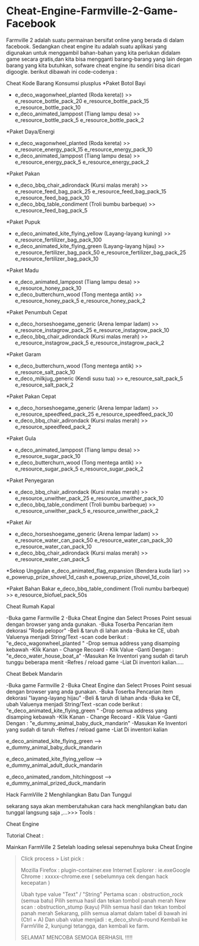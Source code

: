 # Cheat-Engine-Farmville-2-Game-Facebook

Farmville 2 adalah suatu permainan bersifat online yang berada di dalam facebook. Sedangkan cheat engine itu adalah suatu aplikasi yang digunakan untuk menggambil bahan-bahan yang kita perlukan didalam game secara gratis,dan kita bisa mengganti barang-barang yang lain degan barang yang kita butuhkan, sofware cheat engine itu sendiri bisa dicari digoogle. berikut dibawah ini code-codenya :


 Cheat Kode Barang Konsumsi plusplus
*Paket Botol Bayi
- e_deco_wagonwheel_planted (Roda kereta)) >>
e_resource_bottle_pack_20
e_resource_bottle_pack_15
e_resource_bottle_pack_10
- e_deco_animated_lamppost (Tiang lampu desa) >>
e_resource_bottle_pack_5
e_resource_bottle_pack_2

*Paket Daya/Energi
- e_deco_wagonwheel_planted (Roda kereta) >>
e_resource_energy_pack_15
e_resource_energy_pack_10
- e_deco_animated_lamppost (Tiang lampu desa) >>
e_resource_energy_pack_5
e_resource_energy_pack_2

*Paket Pakan
- e_deco_bbq_chair_adirondack (Kursi malas merah) >>
e_resource_feed_bag_pack_25
e_resource_feed_bag_pack_15
e_resource_feed_bag_pack_10
- e_deco_bbq_table_condiment (Troli bumbu barbeque) >>
e_resource_feed_bag_pack_5

*Paket Pupuk
- e_deco_animated_kite_flying_yellow (Layang-layang kuning) >>
e_resource_fertilizer_bag_pack_100
- e_deco_animated_kite_flying_green (Layang-layang hijau) >>
e_resource_fertilizer_bag_pack_50
e_resource_fertilizer_bag_pack_25
e_resource_fertilizer_bag_pack_10

*Paket Madu
- e_deco_animated_lamppost (Tiang lampu desa) >>
e_resource_honey_pack_10
- e_deco_butterchurn_wood (Tong mentega antik) >>
e_resource_honey_pack_5
e_resource_honey_pack_2

*Paket Penumbuh Cepat
- e_deco_horseshoegame_generic (Arena lempar ladam) >>
e_resource_instagrow_pack_25
e_resource_instagrow_pack_10
- e_deco_bbq_chair_adirondack (Kursi malas merah) >>
e_resource_instagrow_pack_5
e_resource_instagrow_pack_2

*Paket Garam
- e_deco_butterchurn_wood (Tong mentega antik) >>
e_resource_salt_pack_10
- e_deco_milkjug_generic (Kendi susu tua) >>
e_resource_salt_pack_5
e_resource_salt_pack_2

*Paket Pakan Cepat
- e_deco_horseshoegame_generic (Arena lempar ladam) >>
e_resource_speedfeed_pack_25
e_resource_speedfeed_pack_10
- e_deco_bbq_chair_adirondack (Kursi malas merah) >>
e_resource_speedfeed_pack_2

*Paket Gula
- e_deco_animated_lamppost (Tiang lampu desa) >>
e_resource_sugar_pack_10
- e_deco_butterchurn_wood (Tong mentega antik) >>
e_resource_sugar_pack_5
e_resource_sugar_pack_2

*Paket Penyegaran
- e_deco_bbq_chair_adirondack (Kursi malas merah) >>
e_resource_unwither_pack_25
e_resource_unwither_pack_10
- e_deco_bbq_table_condiment (Troli bumbu barbeque) >>
e_resource_unwither_pack_5
e_resource_unwither_pack_2

*Paket Air
- e_deco_horseshoegame_generic (Arena lempar ladam) >>
e_resource_water_can_pack_50
e_resource_water_can_pack_30
e_resource_water_can_pack_10
- e_deco_bbq_chair_adirondack (Kursi malas merah) >>
e_resource_water_can_pack_5

*Sekop Unggulan
e_deco_animated_flag_expansion (Bendera kuda liar) >>
e_powerup_prize_shovel_1d_cash
e_powerup_prize_shovel_1d_coin

*Paket Bahan Bakar
e_deco_bbq_table_condiment (Troli numbu barbeque) >>
e_resource_biofuel_pack_50s

 Cheat Rumah Kapal

-Buka game Farmville 2
-Buka Cheat Engine dan Select Proses Point sesuai dengan
browser yang anda gunakan.
-Buka Toserba Pencarian item dekorasi "Roda pelopor"
-Beli & taruh di lahan anda
-Buka ke CE, ubah Valuenya menjadi String/Text
-scan code berikut : "e_deco_wagonwheel_planted "
-Drop semua address yang disamping kebawah
-Klik Kanan - Change Recoard - Klik Value
-Ganti Dengan : "e_deco_water_house_boat_a"
-Masukan Ke Inventori yang sudah di taruh
tunggu beberapa menit
-Refres / reload game
-Liat Di inventori kalian.....

 Cheat Bebek Mandarin

-Buka game Farmville 2
-Buka Cheat Engine dan Select Proses Point sesuai dengan
browser yang anda gunakan.
-Buka Toserba Pencarian item dekorasi "layang-layang hijau"
-Beli & taruh di lahan anda
-Buka ke CE, ubah Valuenya menjadi String/Text
-scan code berikut : "e_deco_animated_kite_flying_green "
-Drop semua address yang disamping kebawah
-Klik Kanan - Change Recoard - Klik Value
-Ganti Dengan : "e_dummy_animal_baby_duck_mandarin"
-Masukan Ke Inventori yang sudah di taruh
-Refres / reload game
-Liat Di inventori kalian

e_deco_animated_kite_flying_green -->
e_dummy_animal_baby_duck_mandarin

e_deco_animated_kite_flying_yellow -->
e_dummy_animal_adult_duck_mandarin

e_deco_animated_random_hitchingpost -->
e_dummy_animal_prized_duck_mandarin

 Hack FarmVille 2 Menghilangkan Batu Dan Tunggul


sekarang saya akan memberutahukan cara hack menghilangkan batu dan tunggal langsung saja ,...>>>
Tools :

Cheat Engine

Tutorial Cheat :

Mainkan FarmVille 2
Setelah loading selesai sepenuhnya buka Cheat Engine<blockquote>
Click process > List pick :

Mozilla Firefox : plugin-container.exe
Internet Explorer : ie.exeGoogle Chrome : xxxxx-chrome.exe ( sebelumnya cek dengan hack kecepatan )

Ubah type value "Text" / "String"
Pertama scan : obstruction_rock (semua batu)
Pilih semua hasil dan tekan tombol panah merah
New scan : obstruction_stump (kayu)
Pilih semua hasil dan tekan tombol panah merah
Sekarang, pilih semua alamat dalam tabel di bawah ini (Ctrl + A)
Dan ubah value menjadi : e_deco_shrub-round
Kembali ke FarmVille 2, kunjungi tetangga, dan kembali ke farm.

SELAMAT MENCOBA SEMOGA BERHASIL !!!!!
